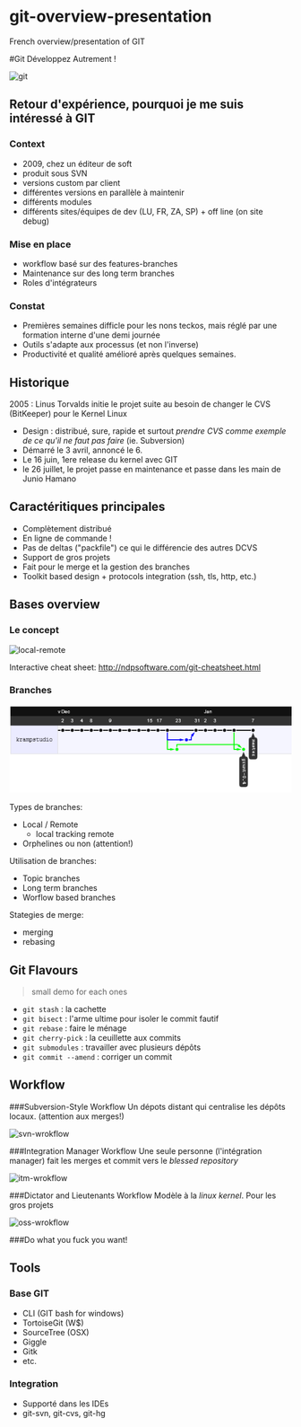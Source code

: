 git-overview-presentation
=========================

French overview/presentation of GIT

#Git Développez Autrement !

![git](http://git-scm.com/images/logos/1color-lightbg@2x.png)

## Retour d'expérience, pourquoi  je me suis intéressé à GIT 

### Context
 
 * 2009, chez un éditeur de soft
 * produit sous SVN 
 * versions custom par client
 * différentes versions en parallèle à maintenir
 * différents modules
 * différents sites/équipes de dev (LU, FR, ZA, SP) + off line (on site debug)
 
### Mise en place

 * workflow basé sur des features-branches
 * Maintenance sur des long term branches
 * Roles d'intégrateurs

### Constat

 * Premières semaines difficle pour les nons teckos, mais réglé par une formation interne d'une demi journée
 * Outils s'adapte aux processus (et non l'inverse)
 * Productivité et qualité amélioré après quelques semaines.
 
## Historique

2005 : Linus Torvalds initie le projet suite au besoin de changer le CVS (BitKeeper) pour le Kernel Linux

 * Design : distribué, sure, rapide et surtout _prendre CVS comme exemple de ce qu'il ne faut pas faire_ (ie. Subversion)
 * Démarré le 3 avril, annoncé le 6.
 * Le 16 juin, 1ere release du kernel avec GIT
 * le 26 juillet, le projet passe en maintenance et passe dans les main de Junio Hamano

## Caractéritiques principales
 
 * Complètement distribué
 * En ligne de commande !
 * Pas de deltas ("packfile") ce qui le différencie des autres DCVS
 * Support de gros projets
 * Fait pour le merge et la gestion des branches
 * Toolkit based design + protocols integration (ssh, tls, http, etc.)

## Bases overview

### Le concept

![local-remote](http://thkoch2001.github.com/whygitisbetter/images/local-remote.png)

Interactive cheat sheet: http://ndpsoftware.com/git-cheatsheet.html

### Branches

![branches-sample](imgs/github_branches.png)

Types de branches:
 
 * Local / Remote
   * local tracking remote
 * Orphelines ou non (attention!) 

Utilisation de branches:

 * Topic branches
 * Long term branches
 * Worflow based branches

Stategies de merge: 

 * merging
 * rebasing

## Git Flavours

> small demo for each ones

 * `git stash` : la cachette
 * `git bisect` : l'arme ultime pour isoler le commit fautif
 * `git rebase` : faire le ménage
 * `git cherry-pick` : la ceuillette aux commits
 * `git submodules` : travailler avec plusieurs dépôts
 * `git commit --amend` : corriger un commit

## Workflow 

###Subversion-Style Workflow
Un dépots distant qui centralise les dépôts locaux. 
(attention aux merges!)

![svn-wrokflow](http://thkoch2001.github.com/whygitisbetter/images/workflow-a.png)

###Integration Manager Workflow
Une seule personne (l'intégration manager) fait les merges et commit vers le _blessed repository_

![itm-wrokflow](http://thkoch2001.github.com/whygitisbetter/images/workflow-b.png)

###Dictator and Lieutenants Workflow
Modèle à la _linux kernel_. Pour les gros projets

![oss-wrokflow](http://thkoch2001.github.com/whygitisbetter/images/workflow-c.png)

###Do what you fuck you want!

## Tools
 
### Base GIT

 * CLI (GIT bash for windows)
 * TortoiseGit (W$)
 * SourceTree (OSX)
 * Giggle
 * Gitk
 * etc.

### Integration

 * Supporté dans les IDEs
 * git-svn, git-cvs, git-hg
